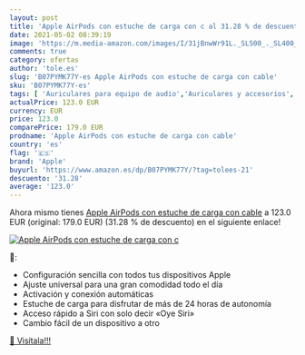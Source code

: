```yaml
---
layout: post
title: 'Apple AirPods con estuche de carga con c al 31.28 % de descuento'
date: 2021-05-02 08:39:19
image: 'https://m.media-amazon.com/images/I/31jBnwWr91L._SL500_._SL400_.jpg'
comments: true
category: ofertas
author: 'tole.es'
slug: 'B07PYMK77Y-es Apple AirPods con estuche de carga con cable'
sku: 'B07PYMK77Y-es'
tags: [ 'Auriculares para equipo de audio','Auriculares y accesorios','Electrónica','apple', ]
actualPrice: 123.0 EUR
currency: EUR
price: 123.0
comparePrice: 179.0 EUR
prodname: 'Apple AirPods con estuche de carga con cable'
country: 'es'
flag: '🇪🇸'
brand: 'Apple'
buyurl: 'https://www.amazon.es/dp/B07PYMK77Y/?tag=tolees-21'
descuento: '31.28'
average: '123.0'
---
```


Ahora mismo tienes [Apple AirPods con estuche de carga con cable](https://www.amazon.es/dp/B07PYMK77Y/?tag=tolees-21) a 123.0 EUR (original: 179.0 EUR) (31.28 %  de descuento) en el siguiente enlace!

[![Apple AirPods con estuche de carga con c](https://m.media-amazon.com/images/I/31jBnwWr91L._SL500_._SL400_.jpg)](https://www.amazon.es/dp/B07PYMK77Y/?tag=tolees-21)

🔎:

- Configuración sencilla con todos tus dispositivos Apple
- Ajuste universal para una gran comodidad todo el día
- Activación y conexión automáticas
- Estuche de carga para disfrutar de más de 24 horas de autonomía
- Acceso rápido a Siri con solo decir «Oye Siri»
- Cambio fácil de un dispositivo a otro

[🛒 Visítala!!!](https://www.amazon.es/dp/B07PYMK77Y/?tag=tolees-21)
